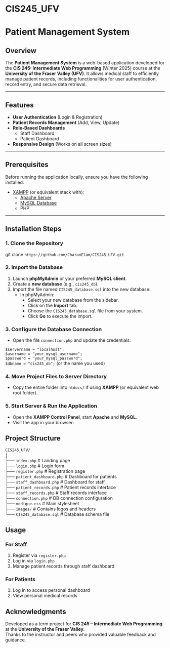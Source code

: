# CIS245_UFV
# Patient Management System

## Overview

The **Patient Management System** is a web-based application developed for the **CIS 245: Intermediate Web Programming** (Winter 2025) course at the **University of the Fraser Valley (UFV)**. It allows medical staff to efficiently manage patient records, including functionalities for user authentication, record entry, and secure data retrieval.

---

## Features

- **User Authentication** (Login & Registration)
- **Patient Records Management** (Add, View, Update)
- **Role-Based Dashboards**
  - Staff Dashboard
  - Patient Dashboard
- **Responsive Design** (Works on all screen sizes)

---

## Prerequisites

Before running the application locally, ensure you have the following installed:

- [XAMPP](https://www.apachefriends.org/download.html) (or equivalent stack with):
  - [Apache Server](https://netbeans.apache.org/front/main/download/)
  - [MySQL Database](https://dev.mysql.com/downloads/mysql/)
  - PHP

---

## Installation Steps

### 1. Clone the Repository

git clone `https://github.com/CharanElam/CIS245_UFV.git`

### 2. Import the Database

1. Launch **phpMyAdmin** or your preferred **MySQL client**.
2. Create a **new database** (e.g., `cis245_db`).
3. Import the file named `CIS245_database.sql` into the new database:
   - In phpMyAdmin:
     - Select your new database from the sidebar.
     - Click on the **Import** tab.
     - Choose the `CIS245_database.sql` file from your system.
     - Click **Go** to execute the import.

### 3. Configure the Database Connection

- Open the file `connection.php` and update the credentials:

`$servername = "localhost";`<br>
`$username = "your_mysql_username";`<br>
`$password = "your_mysql_password";`<br>
`$dbname = "cis245_db";` (or the name you used)

### 4. Move Project Files to Server Directory

- Copy the entire folder into `htdocs/` if using **XAMPP** (or equivalent web root folder).

### 5. Start Server & Run the Application

- Open the **XAMPP Control Panel**, start **Apache** and **MySQL**.
- Visit the app in your browser:

## Project Structure

`CIS245_UFV/`<br>
│<br>
├── `index.php`              # Landing page<br>
├── `login.php`              # Login form<br>
├── `register.php`           # Registration page<br>
├── `patient_dashboard.php`  # Dashboard for patients<br>
├── `staff_dashboard.php`    # Dashboard for staff<br>
├── `patient_records.php`    # Patient records interface<br>
├── `staff_records.php`      # Staff records interface<br>
├── `connection.php`         # DB connection configuration<br>
├── `medique.css`            # Main stylesheet<br>
├── `images/`                # Contains logos and headers<br>
└── `CIS245_database.sql`    # Database schema file

## Usage

### For Staff

1. Register via `register.php`
2. Log in via `login.php`
3. Manage patient records through staff dashboard

### For Patients

1. Log in to access personal dashboard
2. View personal medical records

## Acknowledgments

Developed as a term project for **CIS 245 – Intermediate Web Programming** at the **University of the Fraser Valley**.  
Thanks to the instructor and peers who provided valuable feedback and guidance.
